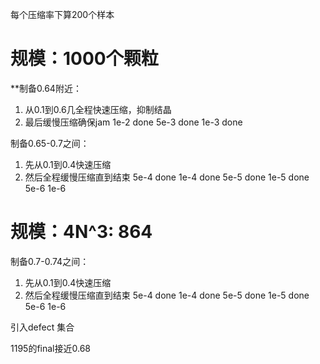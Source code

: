 每个压缩率下算200个样本
# 规模：1000个颗粒

**制备0.64附近：
1. 从0.1到0.6几全程快速压缩，抑制结晶
2. 最后缓慢压缩确保jam
1e-2    done
5e-3    done
1e-3    done

制备0.65-0.7之间：
1. 先从0.1到0.4快速压缩
2. 然后全程缓慢压缩直到结束
5e-4    done
1e-4    done
5e-5    done
1e-5    done
5e-6
1e-6

# 规模：4N^3: 864

制备0.7-0.74之间：
1. 先从0.1到0.4快速压缩
2. 然后全程缓慢压缩直到结束
5e-4    done
1e-4    done
5e-5    done
1e-5    done
5e-6
1e-6

引入defect
集合

1195的final接近0.68
